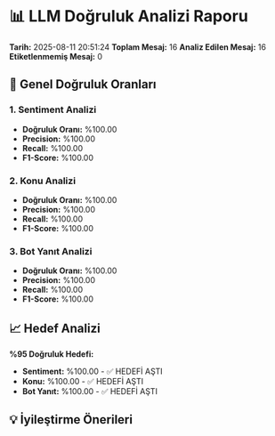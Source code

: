 
# 📊 LLM Doğruluk Analizi Raporu
**Tarih:** 2025-08-11 20:51:24
**Toplam Mesaj:** 16
**Analiz Edilen Mesaj:** 16
**Etiketlenmemiş Mesaj:** 0

## 🎯 Genel Doğruluk Oranları

### 1. Sentiment Analizi
- **Doğruluk Oranı:** %100.00
- **Precision:** %100.00
- **Recall:** %100.00
- **F1-Score:** %100.00

### 2. Konu Analizi
- **Doğruluk Oranı:** %100.00
- **Precision:** %100.00
- **Recall:** %100.00
- **F1-Score:** %100.00

### 3. Bot Yanıt Analizi
- **Doğruluk Oranı:** %100.00
- **Precision:** %100.00
- **Recall:** %100.00
- **F1-Score:** %100.00

## 📈 Hedef Analizi
**%95 Doğruluk Hedefi:**

- **Sentiment:** %100.00 - ✅ HEDEFİ AŞTI
- **Konu:** %100.00 - ✅ HEDEFİ AŞTI
- **Bot Yanıt:** %100.00 - ✅ HEDEFİ AŞTI

## 💡 İyileştirme Önerileri
